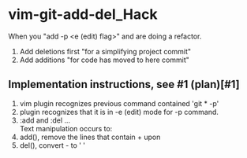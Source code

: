 # vim-git-add-del_Hack
When you "add -p <e (edit) flag>" and are doing a refactor.

1) Add deletions first "for a simplifying project commit"
2) Add additions "for code has moved to here commit"

## Implementation instructions, see #1 (plan)[#1]
1) vim plugin recognizes previous command contained 'git * -p'
2) plugin recognizes that it is in -e (edit) mode for -p command.
3) :add and :del ...
<br/>Text manipulation occurs to:
1) add(), remove the lines that contain + upon
2) del(), convert - to ' '
